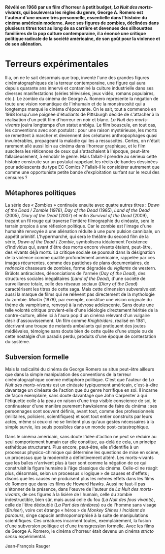 **Révélé en 1968 par un film d'horreur à petit budget, _La Nuit des morts-vivants_, qui bouleversa les règles du genre, George A. Romero est l'auteur d'une œuvre très personnelle, essentielle dans l'histoire du cinéma américain moderne. Avec ses figures de zombies, déclinées dans plusieurs titres tout au long de sa carrière et devenues des silhouettes familières de la pop culture contemporaine, il a énoncé une critique politique radicale de la société américaine, de son goût pour la violence et de son aliénation.**

# Terreurs expérimentales

Il a, on ne le sait désormais que trop, inventé l'une des grandes figures cinématographiques de la terreur contemporaine, une figure qui aura depuis quarante ans innervé et contaminé la culture industrielle dans ses diverses manifestations (séries télévisées, jeux vidéo, romans populaires, etc.). Le zombie du cinéma de George A. Romero représente la négation de toute une vision romantique de l'inhumain et de la monstruosité qui a longtemps marqué le cinéma d'épouvante. On le sait, tout a commencé en 1968 lorsqu'une poignée d'étudiants de Pittsburgh décide de s'attacher à la réalisation d'un petit film d'horreur en noir et blanc. _La Nuit des morts-vivants_ jouira longtemps d'un statut ambigu. Le film bouscule, en tout cas, les conventions avec son postulat : pour une raison mystérieuse, les morts se remettent à marcher et deviennent des créatures anthropophages quasi invulnérables, propageant la maladie qui les a ressuscités. Certes, on n'était rarement allé aussi loin au cinéma dans l'horreur graphique, et le film suscitera les réticences de ceux qui s'attachaient à l'époque, peut-être fallacieusement, à ennoblir le genre. Mais fallait-il prendre au sérieux cette histoire construite sur un postulat rappelant les récits de bandes dessinées pour adolescents du type EC Comics ? Fallait-il le considérer autrement que comme une opportuniste petite bande d'exploitation surfant sur le recul des censures ?

## Métaphores politiques

La série des « Zombies » continuée ensuite avec quatre autres titres : _Dawn of the Dead_ / _Zombie_ (1978), _Day of the Dead_ (1985), _Land of the Dead_ (2005), _Diary of the Dead_ (2007) et enfin _Survival of the Dead_ (2009), traçant un fil rouge qui traverse l'entière filmographie du cinéaste, sera le terrain propice à une réflexion politique. Car le zombie est l'image d'une humanité renvoyée à une aliénation réduite à une pure pulsion cannibale, un appétit primitif. L'hypermarché, qui sera le théâtre du second film de la série, _Dawn of the Dead_ / _Zombie_, symbolisera idéalement l'existence d'individus qui, avant d'être des morts encore vivants étaient, peut-être, des vivants déjà morts. La critique sociale se poursuit dans la désignation de la violence comme qualité profondément américaine, rappelée par ces images récurrentes, comme des pastiches de plans documentaires, de _rednecks_ chasseurs de zombies, forme dégradée du _vigilante_ de western. Brûlots antiracistes, dénonciations de l'armée (_Day of the Dead_), des structures sociales inégalitaires (_Land of the Dead_), d'une société de surveillance totale, celle des réseaux sociaux (_Diary of the Dead_) caractérisent les titres de cette saga. Mais cette dimension subversive est aussi la marque de films qui ne relèvent pas directement de la mythologie du zombie. _Martin_ (1978), par exemple, constitue une vision originale du thème du vampirisme, renvoyé à la névrose adolescente. Sans doute une telle volonté critique provient-elle d'une idéologie directement héritée de la contre-culture, alliée ici à l'aura pop d'un cinéma relevant d'un vulgaire désir d'assouvissement. Un film comme _Knightriders_, réalisé en 1981, décrivant une troupe de motards ambulants qui pratiquent des joutes médiévales, témoigne sans doute bien de cette quête d'une utopie ou de cette nostalgie d'un paradis perdu, produits d'une époque de contestation du système.

## Subversion formelle

Mais la radicalité du cinéma de George Romero se situe peut-être ailleurs que dans la simple manipulation des conventions de la terreur cinématographique comme métaphore politique. C'est que l'auteur de _La Nuit des morts-vivants_ est un cinéaste typiquement américain, c'est-à-dire davantage un cinéaste de l'action que du genre horrifique en soi. Il incarne de façon exemplaire, sans doute davantage que John Carpenter à qui l'étiquette colle à la peau en raison d'une trop visible conscience de soi, le continuateur d'une manière purement hawksienne de faire du cinéma : ses personnages sont souvent définis, avant tout, comme des professionnels (militaires, policiers, scientifiques) et sont tout entier construits par leurs actes, même si ceux-ci ne se limitent plus qu'aux gestes nécessaires à la simple survie, les seuls possibles dans un monde post-catastrophique.

Dans le cinéma américain, sans doute l'idée d'action ne peut se réduire au seul comportement humain car elle constitue, au-delà de cela, un principe esthétique structurant. Plus encore, peut-être, elle s'identifie à un processus physico-chimique qui détermine les questions de mise en scène, un processus que la modernité a définitivement altéré. Les morts-vivants que les balles n'arrivent plus à tuer sont comme la négation de ce qui construisit la figure humaine à l'âge classique du cinéma. Celle-ci ne réagit plus, désormais, selon un processus « logique » de causes et d'effets ; disons que les causes ne produisent plus les mêmes effets dans les films de Romero que dans les films de Howard Hawks. Aussi ne faut-il pas s'étonner de la présence, dans l'œuvre de l'auteur de _La Nuit des morts-vivants_, de ces figures à la lisière de l'humain, celle du zombie indestructible, bien sûr, mais aussi celle du fou (_La Nuit des fous vivants_), celle de l'être dédoublé (_La Part des ténèbres_) ou de l'homme sans visage (_Bruiser_), voire cet étrange « héros » de _Monkey Shines_ / _Incident de parcours_, singe capucin anthropomorphisé à la suite de manipulations scientifiques. Ces créatures incarnent toutes, exemplairement, la fusion d'une subversion politique et d'une transgression formelle. Avec les films de George A. Romero, le cinéma d'horreur était devenu un cinéma _stricto sensu_ expérimental.

Jean-François Rauger
